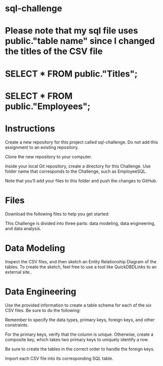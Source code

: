 # sql-challenge

# Please note that my sql file uses public."table name" since I changed the titles of the CSV file
# SELECT * FROM public."Titles";
# SELECT * FROM public."Employees";
#


# Instructions
Create a new repository for this project called sql-challenge. 
Do not add this assignment to an existing repository.

Clone the new repository to your computer.

Inside your local Git repository, create a directory for this Challenge. 
Use  folder name that corresponds to the Challenge, such as EmployeeSQL.

Note that you’ll add your files to this folder and push the changes to GitHub.

# Files
Download the following files to help you get started:



This Challenge is divided into three parts: data modeling, data engineering, and data analysis.

# Data Modeling
Inspect the CSV files, and then sketch an Entity Relationship Diagram of the tables. To create the sketch, feel free to use a tool like QuickDBDLinks to an external site..

# Data Engineering
Use the provided information to create a table schema for each of the six CSV files. Be sure to do the following:

Remember to specify the data types, primary keys, foreign keys, and other constraints.

For the primary keys, verify that the column is unique. Otherwise, create a composite key, which takes two primary keys to uniquely identify a row.

Be sure to create the tables in the correct order to handle the foreign keys.

Import each CSV file into its corresponding SQL table.

